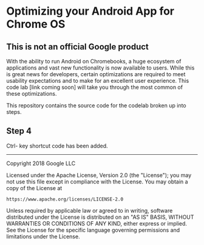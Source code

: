 # Optimizing your Android App for Chrome OS

## This is not an official Google product

With the ability to run Android on Chromebooks, a huge 
ecosystem of applications and vast new functionality 
is now available to users. While this is great news 
for developers, certain optimizations are required 
to meet usability expectations and to make for an 
excellent user experience. 
This code lab [link coming soon] will take you through 
the most common of these optimizations.

This repository contains the source code for the 
codelab broken up into steps.

## Step 4

Ctrl- key shortcut code has been added.

***

Copyright 2018 Google LLC

Licensed under the Apache License, Version 2.0 (the "License");
you may not use this file except in compliance with the License.
You may obtain a copy of the License at

    https://www.apache.org/licenses/LICENSE-2.0

Unless required by applicable law or agreed to in writing, software
distributed under the License is distributed on an "AS IS" BASIS,
WITHOUT WARRANTIES OR CONDITIONS OF ANY KIND, either express or implied.
See the License for the specific language governing permissions and
limitations under the License.


